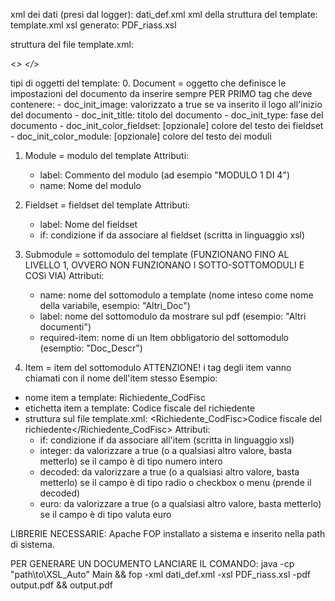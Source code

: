 xml dei dati (presi dal logger): dati_def.xml
xml della struttura del template: template.xml
xsl generato: PDF_riass.xsl

struttura del file template.xml:
<?xml version="1.0" encoding="ISO-8859-1"?> <!-- Codifica del file (NON CAMBIARE l'attributo encoding) -->
<_> <!-- elemento di root OBBLIGATORIO -->
	<!-- Oggetti del template -->
</_>

tipi di oggetti del template:
0. Document = oggetto che definisce le impostazioni del documento
da inserire sempre PER PRIMO
tag che deve contenere: 
	- doc_init_image: valorizzato a true se va inserito il logo all'inizio del documento
	- doc_init_title: titolo del documento
	- doc_init_type: fase del documento
	- doc_init_color_fieldset: [opzionale] colore del testo dei fieldset
	- doc_init_color_module: [opzionale] colore del testo dei moduli

1. Module = modulo del template
Attributi: 
	- label: Commento del modulo (ad esempio "MODULO 1 DI 4") 
	- name: Nome del modulo

2. Fieldset = fieldset del template
Attributi:
	- label: Nome del fieldset
	- if: condizione if da associare al fieldset (scritta in linguaggio xsl)

3. Submodule = sottomodulo del template (FUNZIONANO FINO AL LIVELLO 1, OVVERO NON FUNZIONANO I SOTTO-SOTTOMODULI E COSì VIA)
Attributi:
	- name: nome del sottomodulo a template (nome inteso come nome della variabile, esempio: "Altri_Doc")
	- label: nome del sottomodulo da mostrare sul pdf (esempio: "Altri documenti")
	- required-item: nome di un Item obbligatorio del sottomodulo (esemptio: "Doc_Descr")

4. Item = item del sottomodulo
ATTENZIONE! i tag degli item vanno chiamati con il nome dell'item stesso
Esempio:
- nome item a template: Richiedente_CodFisc
- etichetta item a template: Codice fiscale del richiedente
- struttura sul file template.xml:
	<Richiedente_CodFisc>Codice fiscale del richiedente</Richiedente_CodFisc>
Attributi:
	- if: condizione if da associare all'item (scritta in linguaggio xsl)
	- integer: da valorizzare a true (o a qualsiasi altro valore, basta metterlo) se il campo è di tipo numero intero
	- decoded: da valorizzare a true (o a qualsiasi altro valore, basta metterlo) se il campo è di tipo radio o checkbox o menu (prende il decoded)
	- euro: da valorizzare a true (o a qualsiasi altro valore, basta metterlo) se il campo è di tipo valuta euro

LIBRERIE NECESSARIE:
Apache FOP installato a sistema e inserito nella path di sistema.

PER GENERARE UN DOCUMENTO LANCIARE IL COMANDO:
java -cp "path\to\XSL_Auto" Main && fop -xml dati_def.xml -xsl PDF_riass.xsl -pdf output.pdf && output.pdf